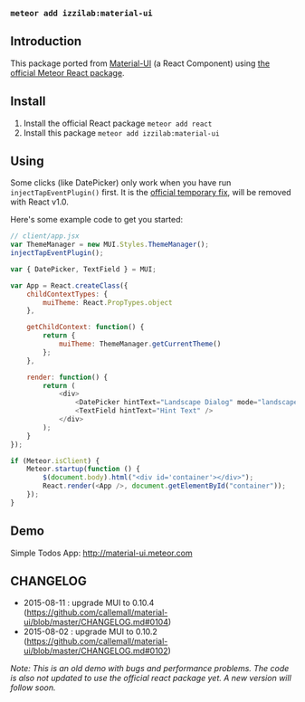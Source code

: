 ### `meteor add izzilab:material-ui`

## Introduction

This package ported from [Material-UI](http://material-ui.com) (a React Component) using [the official Meteor React package](http://react-in-meteor.readthedocs.org/).

## Install

1. Install the official React package `meteor add react`
2. Install this package `meteor add izzilab:material-ui`

## Using

Some clicks (like DatePicker) only work when you have run `injectTapEventPlugin()` first. It is the [official temporary fix](http://react-components.com/component/material-ui), will be removed with React v1.0.

Here's some example code to get you started:

```JavaScript
// client/app.jsx
var ThemeManager = new MUI.Styles.ThemeManager();
injectTapEventPlugin();

var { DatePicker, TextField } = MUI;

var App = React.createClass({
    childContextTypes: {
        muiTheme: React.PropTypes.object
    },

    getChildContext: function() {
        return {
            muiTheme: ThemeManager.getCurrentTheme()
        };
    },

    render: function() {
        return (
            <div>
                <DatePicker hintText="Landscape Dialog" mode="landscape"/>
                <TextField hintText="Hint Text" />
            </div>
        );
    }
});

if (Meteor.isClient) {
    Meteor.startup(function () {
        $(document.body).html("<div id='container'></div>");
        React.render(<App />, document.getElementById("container"));
    });
}
```

## Demo

Simple Todos App: http://material-ui.meteor.com

## CHANGELOG
- 2015-08-11 : upgrade MUI to 0.10.4 (https://github.com/callemall/material-ui/blob/master/CHANGELOG.md#0104)
- 2015-08-02 : upgrade MUI to 0.10.2 (https://github.com/callemall/material-ui/blob/master/CHANGELOG.md#0102)

*Note: This is an old demo with bugs and performance problems. The code is also not updated to use the official react package yet. A new version will follow soon.*
